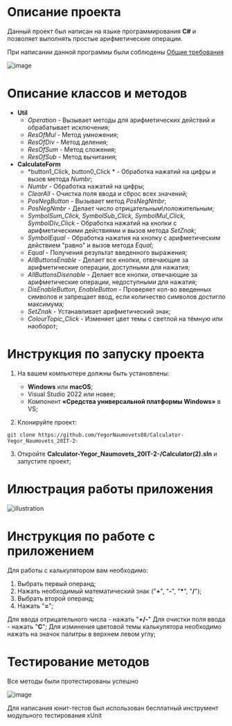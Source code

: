 
# Описание проекта
Данный проект был написан на языке программирования **C#** и позволяет выполнять простые арифметические операции.

При написании данной программы были соблюдены [Общие требования](https://drive.google.com/file/d/1pG7LePLCTgWDAHcDCO2xN_1V6AvABwZw/view)

![image](https://user-images.githubusercontent.com/105440430/202035194-449fa91d-d52e-42c2-b1b8-0599ce6a0fc2.png) 

# Описание классов и методов

- **Util**
    - *Operation* - Вызывает методы для арифметических действий и обрабатывает исключения;
    - *ResOfMul* - Метод умножения;
    - *ResOfDiv* - Метод деления;
    - *ResOfSum* - Метод сложения;
    - *ResOfSub* - Метод вычитания;
- **CalculateForm**
    - *button1_Click, button0_Click * - Обработка нажатий на цифры и вызов метода *Numbr*;
    - *Numbr* - Обработка нажатий на цифры;
    - *ClearAll* - Очистка поля ввода и сброс всех значений;
    - *PosNegButton* - Вызывает метод *PosNegNmbr*;
    - *PosNegNmbr* - Делает число отрицательным\положительным;
    - *SymbolSum_Click, SymbolSub_Click, SymbolMul_Click, SymbolDiv_Click* - Обработка нажатий на кнопки с арифметическими действиями и вызов метода *SetZnak*;
    - *SymbolEqual*  - Обработка нажатия на кнопку с арифметическим действием "равно" и вызов метода *Equal*;
    - *Equal* - Получения результат введенного выражения;
    - *AllButtonsEnable* - Делает все кнопки, отвечающие за арифметические операции, доступными для нажатия;
    - *AllButtonsDisenable* - Делает все кнопки, отвечающие за арифметические операции, недоступными для нажатия;
    - *DisEnableButton, EnableButton* - Проверяет кол-во введенных символов и запрещает ввод, если количество символов достигло максимума;
    - *SetZnak* - Устанавливает арифметический знак;
    - *ColourTopic_Click* - Изменяет цвет темы с светлой на тёмную или наоборот;
    

# Инструкция по запуску проекта

1. На вашем компьютере должны быть установлены:
    - **Windows** или **macOS**;
    - Visual Studio 2022 или новее;
    - Компонент **«Средства универсальной платформы Windows»** в VS;

2. Клонируйте проект:
```git
git clone https://github.com/YegorNaumovets08/Calculator-Yegor_Naumovets_20IT-2-
```
3. Откройте **Calculator-Yegor_Naumovets_20IT-2-/Calculator(2).sln** и запустите проект;

# Илюстрация работы приложения

![illustration](https://user-images.githubusercontent.com/105440430/202039912-0f51e2b6-6a63-48c7-97ce-62fc305e68b6.gif)

# Инструкция по работе с приложением

Для работы с калькулятором вам необходимо:
1. Выбрать первый операнд;
2. Нажать необходимый математический знак ("**+**", "**-**", "**\***", "**/**");
3. Выбрать второй операнд;
4. Нажать "**=**";

Для ввода отрицательного числа - нажать "**+/-**"
Для очистки поля ввода - нажать "**C**";
Для изминения цветовой темы калькулятора необходимо нажать на значок палитры в верхнем левом углу;

# Тестирование методов

Все методы были протестированы успешно

![image](https://user-images.githubusercontent.com/105440430/202045879-959fc54c-e7a1-42e9-a0b8-11ee20e4613c.png)

Для написания юнит-тестов был использован бесплатный инструмент модульного тестирования xUnit
